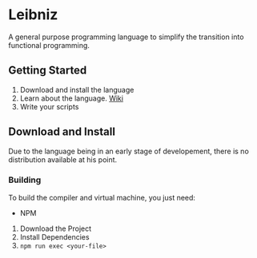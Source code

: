 # Leibniz

A general purpose programming language to simplify the transition into functional programming.

## Getting Started

1. Download and install the language
2. Learn about the language. [Wiki](https://github.com/lucakrueger/lang/wiki)
3. Write your scripts

## Download and Install

Due to the language being in an early stage of developement, there is no distribution available at his point.

### Building

To build the compiler and virtual machine, you just need:
- NPM

1. Download the Project
2. Install Dependencies
3. `npm run exec <your-file>`
